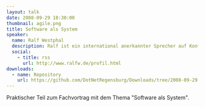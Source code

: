 ```yaml
---
layout: talk
date: 2008-09-29 18:30:00
thumbnail: agile.png
title: Software als System
speaker:
  name: Ralf Westphal
  description: Ralf ist ein international anerkannter Sprecher auf Konferenzen und vielen wahrscheinlich auch durch seine unterhaltsamen und informativen "dotnet TV" Sendungen bekannt.
  social:
    - title: rss
      url: http://www.ralfw.de/profil.html
downloads:
  - name: Repository
    url: https://github.com/DotNetRegensburg/Downloads/tree/2008-09-29
---
```

Praktischer Teil zum Fachvortrag mit dem Thema "Software als System".